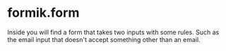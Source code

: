 # formik.form
Inside you will find a form that takes two inputs with some rules. Such as the email input that doesn't accept something other than an email.
